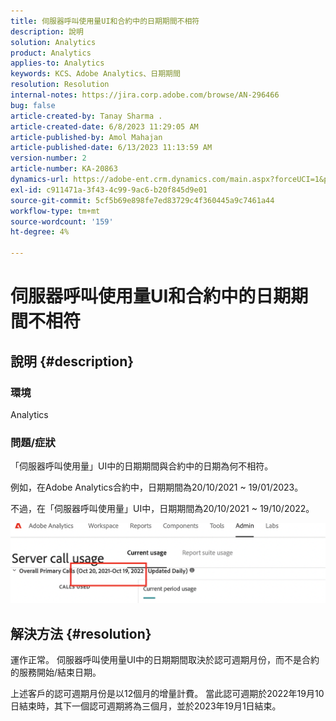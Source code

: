```yaml
---
title: 伺服器呼叫使用量UI和合約中的日期期間不相符
description: 說明
solution: Analytics
product: Analytics
applies-to: Analytics
keywords: KCS、Adobe Analytics、日期期間
resolution: Resolution
internal-notes: https://jira.corp.adobe.com/browse/AN-296466
bug: false
article-created-by: Tanay Sharma .
article-created-date: 6/8/2023 11:29:05 AM
article-published-by: Amol Mahajan
article-published-date: 6/13/2023 11:13:59 AM
version-number: 2
article-number: KA-20863
dynamics-url: https://adobe-ent.crm.dynamics.com/main.aspx?forceUCI=1&pagetype=entityrecord&etn=knowledgearticle&id=718f0faa-ef05-ee11-8f6e-6045bd006b3d
exl-id: c911471a-3f43-4c99-9ac6-b20f845d9e01
source-git-commit: 5cf5b69e898fe7ed83729c4f360445a9c7461a44
workflow-type: tm+mt
source-wordcount: '159'
ht-degree: 4%

---
```


# 伺服器呼叫使用量UI和合約中的日期期間不相符

## 說明 {#description}


### <b>環境</b>

Analytics

### <b>問題/症狀</b>

「伺服器呼叫使用量」UI中的日期期間與合約中的日期為何不相符。

例如，在Adobe Analytics合約中，日期期間為20/10/2021 ~ 19/01/2023。


不過，在「伺服器呼叫使用量」UI中，日期期間為20/10/2021 ~ 19/10/2022。


<b>![](assets/___728f0faa-ef05-ee11-8f6e-6045bd006b3d___.png)</b>

## 解決方法 {#resolution}


運作正常。 伺服器呼叫使用量UI中的日期期間取決於認可週期月份，而不是合約的服務開始/結束日期。

上述客戶的認可週期月份是以12個月的增量計費。 當此認可週期於2022年19月10日結束時，其下一個認可週期將為三個月，並於2023年19月1日結束。
